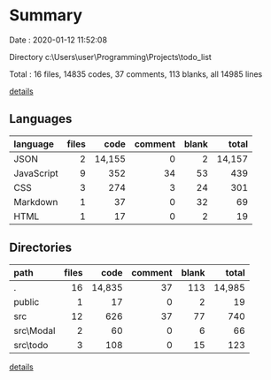 # Summary

Date : 2020-01-12 11:52:08

Directory c:\Users\user\Programming\Projects\todo_list

Total : 16 files,  14835 codes, 37 comments, 113 blanks, all 14985 lines

[details](details.md)

## Languages
| language | files | code | comment | blank | total |
| :--- | ---: | ---: | ---: | ---: | ---: |
| JSON | 2 | 14,155 | 0 | 2 | 14,157 |
| JavaScript | 9 | 352 | 34 | 53 | 439 |
| CSS | 3 | 274 | 3 | 24 | 301 |
| Markdown | 1 | 37 | 0 | 32 | 69 |
| HTML | 1 | 17 | 0 | 2 | 19 |

## Directories
| path | files | code | comment | blank | total |
| :--- | ---: | ---: | ---: | ---: | ---: |
| . | 16 | 14,835 | 37 | 113 | 14,985 |
| public | 1 | 17 | 0 | 2 | 19 |
| src | 12 | 626 | 37 | 77 | 740 |
| src\Modal | 2 | 60 | 0 | 6 | 66 |
| src\todo | 3 | 108 | 0 | 15 | 123 |

[details](details.md)